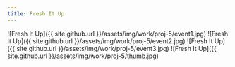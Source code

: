```yaml
---
title: Fresh It Up
---
```


![Fresh It Up]({{ site.github.url }}/assets/img/work/proj-5/event1.jpg)
![Fresh It Up]({{ site.github.url }}/assets/img/work/proj-5/event2.jpg)
![Fresh It Up]({{ site.github.url }}/assets/img/work/proj-5/event3.jpg)
![Fresh It Up]({{ site.github.url }}/assets/img/work/proj-5/thumb.jpg)
